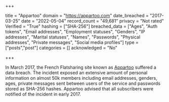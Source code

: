 +++

title = "Appartoo"
domain = "https://appartoo.com"
date_breached = "2017-03-25"
date = "2022-05-04"
record_count = "49,681"
privacy = "Not rated"
Verified = "True"
hashing = ["SHA-256"]
breached_data = ["Ages", "Auth tokens", "Email addresses", "Employment statuses", "Genders", "IP addresses", "Marital statuses", "Names", "Passwords", "Physical addresses", "Private messages", "Social media profiles"]
type = ["posts","post"]
categories = []
acknowledged = "No"


+++


In March 2017, the French Flatsharing site known as <a href="https://www.appartoo.com" target="_blank" rel="noopener">Appartoo</a> suffered a data breach. The incident exposed an extensive amount of personal information on almost 50k members including email addresses, genders, ages, private messages sent between users of the service and passwords stored as SHA-256 hashes. Appartoo advised that all subscribers were notified of the incident in early 2017.

